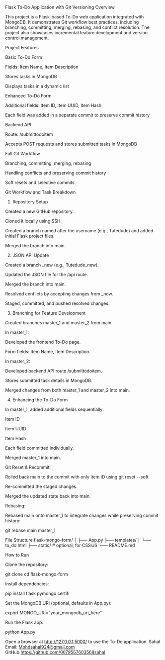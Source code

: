 Flask To-Do Application with Git Versioning
Overview

This project is a Flask-based To-Do web application integrated with MongoDB. It demonstrates Git workflow best practices, including branching, committing, merging, rebasing, and conflict resolution. The project also showcases incremental feature development and version control management.

Project Features

Basic To-Do Form

Fields: Item Name, Item Description

Stores tasks in MongoDB

Displays tasks in a dynamic list

Enhanced To-Do Form

Additional fields: Item ID, Item UUID, Item Hash

Each field was added in a separate commit to preserve commit history

Backend API

Route: /submittodoitem

Accepts POST requests and stores submitted tasks in MongoDB

Full Git Workflow

Branching, committing, merging, rebasing

Handling conflicts and preserving commit history

Soft resets and selective commits

Git Workflow and Task Breakdown
1. Repository Setup

Created a new GitHub repository.

Cloned it locally using SSH.

Created a branch named after the username (e.g., Tutedude) and added initial Flask project files.

Merged the branch into main.

2. JSON API Update

Created a branch <username>_new (e.g., Tutedude_new).

Updated the JSON file for the /api route.

Merged the branch into main.

Resolved conflicts by accepting changes from <username>_new.

Staged, committed, and pushed resolved changes.

3. Branching for Feature Development

Created branches master_1 and master_2 from main.

In master_1:

Developed the frontend To-Do page.

Form fields: Item Name, Item Description.

In master_2:

Developed backend API route /submittodoitem.

Stores submitted task details in MongoDB.

Merged changes from both master_1 and master_2 into main.

4. Enhancing the To-Do Form

In master_1, added additional fields sequentially:

Item ID

Item UUID

Item Hash

Each field committed individually.

Merged master_1 into main.

Git Reset & Recommit:

Rolled back main to the commit with only Item ID using git reset --soft.

Re-committed the staged changes.

Merged the updated state back into main.

Rebasing:

Rebased main onto master_1 to integrate changes while preserving commit history:

git rebase main master_1

File Structure
flask-mongo-form/
│
├── App.py
├── templates/
│   └── to_do.html
├── static/       # optional, for CSS/JS
└── README.md

How to Run

Clone the repository:

git clone <repository-URL>
cd flask-mongo-form


Install dependencies:

pip install flask pymongo certifi


Set the MongoDB URI (optional, defaults in App.py):

export MONGO_URI="your_mongodb_uri_here"


Run the Flask app:

python App.py


Open a browser at http://127.0.0.1:5000/ to use the To-Do application.
Sahal
Email: Mohdsahal924@gmail.com
GitHub:https://github.com/0079567603568sahal
